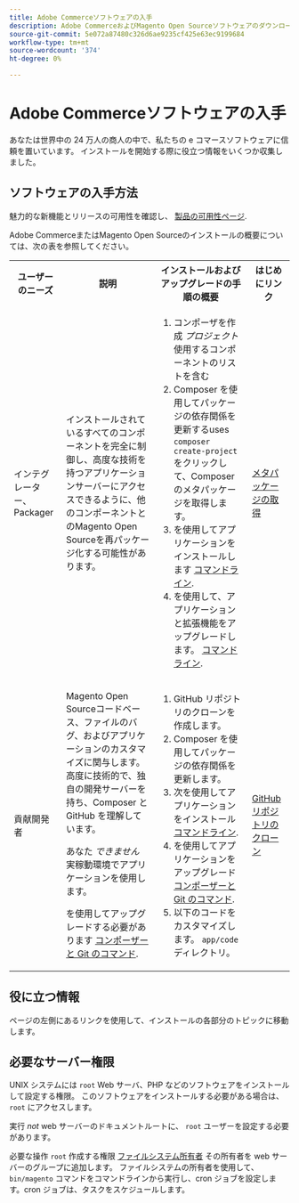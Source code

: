 ```yaml
---
title: Adobe Commerceソフトウェアの入手
description: Adobe CommerceおよびMagento Open Sourceソフトウェアのダウンロード方法
source-git-commit: 5e072a87480c326d6ae9235cf425e63ec9199684
workflow-type: tm+mt
source-wordcount: '374'
ht-degree: 0%

---
```



# Adobe Commerceソフトウェアの入手

あなたは世界中の 24 万人の商人の中で、私たちの e コマースソフトウェアに信頼を置いています。 インストールを開始する際に役立つ情報をいくつか収集しました。

## ソフトウェアの入手方法

魅力的な新機能とリリースの可用性を確認し、 [製品の可用性ページ](https://devdocs.magento.com/release/availability.html).

Adobe CommerceまたはMagento Open Sourceのインストールの概要については、次の表を参照してください。

<table>
    <tbody>
        <tr>
            <th>ユーザーのニーズ</th>
            <th>説明</th>
            <th>インストールおよびアップグレードの手順の概要</th>
            <th>はじめにリンク</th>
        </tr>
    <tr>
        <td><p>インテグレーター、Packager</p></td>
        <td><p>インストールされているすべてのコンポーネントを完全に制御し、高度な技術を持つアプリケーションサーバーにアクセスできるように、他のコンポーネントとのMagento Open Sourceを再パッケージ化する可能性があります。</p>
        </td>
        <td><ol><li>コンポーザを作成 <em>プロジェクト</em> 使用するコンポーネントのリストを含む</li>
            <li>Composer を使用してパッケージの依存関係を更新するuses <code>composer create-project</code> をクリックして、Composer のメタパッケージを取得します。</li>
            <li>を使用してアプリケーションをインストールします <a href="../advanced.md">コマンドライン</a>.</li>
        <li>を使用して、アプリケーションと拡張機能をアップグレードします。  <a href="../../upgrade/implementation/perform-upgrade.md">コマンドライン</a>.</li></ol></td>
        <td><p><a href="../composer.md">メタパッケージの取得</a></p></td>
    </tr>
    <tr>
        <td><p>貢献開発者</p></td>
        <td><p>Magento Open Sourceコードベース、ファイルのバグ、およびアプリケーションのカスタマイズに関与します。 高度に技術的で、独自の開発サーバーを持ち、Composer と GitHub を理解しています。</p>
            <p>あなた <em>できません</em> 実稼動環境でアプリケーションを使用します。</p>
      <p>を使用してアップグレードする必要があります <a href="../../upgrade/developer/git-installs.md">コンポーザーと Git のコマンド</a>.</p></td>
        <td><ol><li>GitHub リポジトリのクローンを作成します。</li>
            <li>Composer を使用してパッケージの依存関係を更新します。</li>
            <li>次を使用してアプリケーションをインストール <a href="../advanced.md">コマンドライン</a>.</li>
            <li>を使用してアプリケーションをアップグレード <a href="../../upgrade/developer/git-installs.md">コンポーザーと Git のコマンド</a>.</li>
            <li>以下のコードをカスタマイズします。 <code>app/code</code> ディレクトリ。</li></ol></td>
        <td><p><a href="https://developer.adobe.com/commerce/contributor/guides/install/clone-repository/">GitHub リポジトリのクローン</a></p></td>
    </tr>
    </tbody>
</table>

## 役に立つ情報

ページの左側にあるリンクを使用して、インストールの各部分のトピックに移動します。

## 必要なサーバー権限

UNIX システムには `root` Web サーバ、PHP などのソフトウェアをインストールして設定する権限。 このソフトウェアをインストールする必要がある場合は、 `root` にアクセスします。

実行 *not* web サーバーのドキュメントルートに、 `root` ユーザーを設定する必要があります。

必要な操作 `root` 作成する権限 [ファイルシステム所有者](file-system/overview.md) その所有者を web サーバーのグループに追加します。 ファイルシステムの所有者を使用して、 `bin/magento` コマンドをコマンドラインから実行し、cron ジョブを設定します。cron ジョブは、タスクをスケジュールします。
